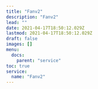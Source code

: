 ```yaml
---
title: "Fanv2"
description: "Fanv2"
lead: ""
date: 2021-04-17T18:50:12.029Z
lastmod: 2021-04-17T18:50:12.029Z
draft: false
images: []
menu:
  docs:
    parent: "service"
toc: true
service:
  name: "Fanv2"
---
```


